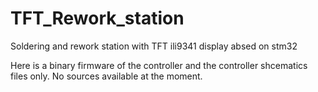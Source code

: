 # TFT_Rework_station
Soldering and rework station with TFT ili9341 display absed on stm32

Here is a binary firmware of the controller and the controller shcematics files only.
No sources available at the moment.
